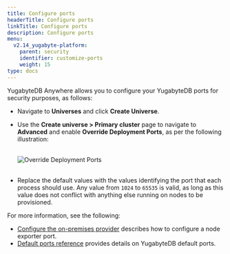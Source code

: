 ```yaml
---
title: Configure ports
headerTitle: Configure ports
linkTitle: Configure ports
description: Configure ports
menu:
  v2.14_yugabyte-platform:
    parent: security
    identifier: customize-ports
    weight: 15
type: docs
---
```


YugabyteDB Anywhere allows you to configure your YugabyteDB ports for security purposes, as follows:

- Navigate to **Universes** and click **Create Universe**.

- Use the **Create universe > Primary cluster** page to navigate to **Advanced** and enable **Override Deployment Ports**, as per the following illustration:<br><br>

  ![Override Deployment Ports](/images/yp/security/override-deployment-ports.png)<br><br>

- Replace the default values with the values identifying the port that each process should use. Any value from `1024` to `65535` is valid, as long as this value does not conflict with anything else running on nodes to be provisioned.

For more information, see the following:

- [Configure the on-premises provider](../../configure-yugabyte-platform/set-up-cloud-provider/on-premises/#configure-the-on-premises-provider) describes how to configure a node exporter port.
- [Default ports reference](../../../reference/configuration/default-ports) provides details on YugabyteDB default ports.
